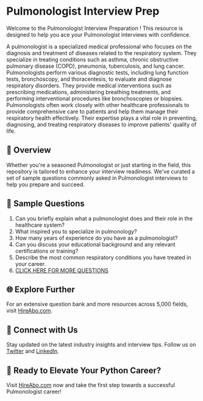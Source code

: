 # Pulmonologist Interview Prep

Welcome to the Pulmonologist Interview Preparation ! This resource is designed to help you ace your Pulmonologist interviews with confidence.

A pulmonologist is a specialized medical professional who focuses on the diagnosis and treatment of diseases related to the respiratory system. They specialize in treating conditions such as asthma, chronic obstructive pulmonary disease (COPD), pneumonia, tuberculosis, and lung cancer. Pulmonologists perform various diagnostic tests, including lung function tests, bronchoscopy, and thoracentesis, to evaluate and diagnose respiratory disorders. They provide medical interventions such as prescribing medications, administering breathing treatments, and performing interventional procedures like bronchoscopies or biopsies. Pulmonologists often work closely with other healthcare professionals to provide comprehensive care to patients and help them manage their respiratory health effectively. Their expertise plays a vital role in preventing, diagnosing, and treating respiratory diseases to improve patients' quality of life.

## 🚀 Overview

Whether you're a seasoned Pulmonologist or just starting in the field, this repository is tailored to enhance your interview readiness. We've curated a set of sample questions commonly asked in Pulmonologist interviews to help you prepare and succeed.

## 📝 Sample Questions

1. Can you briefly explain what a pulmonologist does and their role in the healthcare system?
2. What inspired you to specialize in pulmonology?
3. How many years of experience do you have as a pulmonologist?
4. Can you discuss your educational background and any relevant certifications or training?
5. Describe the most common respiratory conditions you have treated in your career.
6. [CLICK HERE FOR MORE QUESTIONS](https://hireabo.com/job/2_1_19/Pulmonologist)

## 🌐 Explore Further

For an extensive question bank and more resources across 5,000 fields, visit [HireAbo.com](https://www.hireabo.com).

## 📱 Connect with Us

Stay updated on the latest industry insights and interview tips. Follow us on [Twitter](https://twitter.com/hireabo) and [LinkedIn](https://www.linkedin.com/in/hire-abo-3609972a8/).

## 🚀 Ready to Elevate Your Python Career?

Visit [HireAbo.com](https://www.hireabo.com) now and take the first step towards a successful Pulmonologist career!